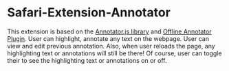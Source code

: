 # Safari-Extension-Annotator

This extension is based on the [Annotator.js library](http://annotatorjs.org) and [Offline Annotator Plugin](https://github.com/aron/annotator.offline.js). User can highlight, annotate any text on the webpage. User can view and edit previous annotation. Also, when user reloads the page, any highlighting text or annotations will still be there! Of course, user can toggle their to see the highlighting text or annotations on or off.
